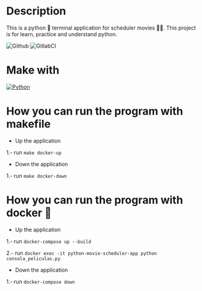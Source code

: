 # Description
This is a python 🐍 terminal application for scheduler movies 🎥🍿. This project is for learn, practice and understand python.

![Github](https://github.com/zearkiatos/python-movie-scheduler-app/actions/workflows/action.yml/badge.svg)
![GitlabCI](https://gitlab.com/caprilespe/python-movie-scheduler-app/badges/develop/pipeline.svg)

# Make with
[![Python](https://img.shields.io/badge/python-2b5b84?style=for-the-badge&logo=python&logoColor=white&labelColor=000000)]()

# How you can run the program with makefile
- Up the application

1.- run `make docker-up`

- Down the application

1.- run `make docker-down`

# How you can run the program with docker 🐳
- Up the application

1.- run `docker-compose up --build`

2.- run `docker exec -it python-movie-scheduler-app python consola_peliculas.py`

- Down the application

1.- run `docker-compose down`
